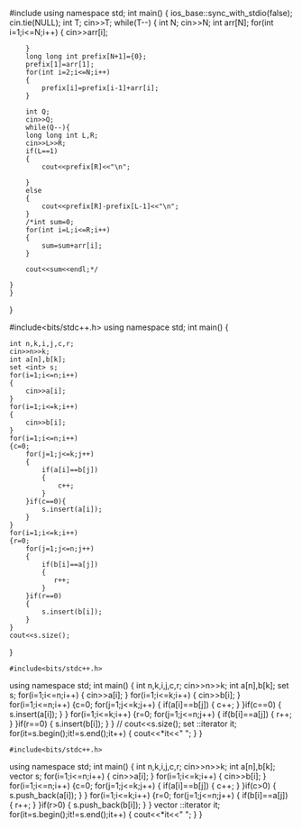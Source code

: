 #include <iostream>
using namespace std;
int main() {
	ios_base::sync_with_stdio(false);
	cin.tie(NULL);
	int T;
	cin>>T;
	while(T--)
	{
		int N;
		cin>>N;
		int arr[N];
		for(int i=1;i<=N;i++)
		{
			cin>>arr[i];

		}
		long long int prefix[N+1]={0};
		prefix[1]=arr[1];
		for(int i=2;i<=N;i++)
		{
			prefix[i]=prefix[i-1]+arr[i];
		}

		int Q;
		cin>>Q;
		while(Q--){
		long long int L,R;
		cin>>L>>R;
		if(L==1)
		{
			cout<<prefix[R]<<"\n";

		}
		else
		{
			cout<<prefix[R]-prefix[L-1]<<"\n";
		}
		/*int sum=0;
		for(int i=L;i<=R;i++)
		{
			sum=sum+arr[i];
		}

		cout<<sum<<endl;*/

	}
	}
}
				 
#include<bits/stdc++.h>
using namespace std;
int main()
{
    
    int n,k,i,j,c,r;
    cin>>n>>k;
    int a[n],b[k];
    set <int> s;  
    for(i=1;i<=n;i++)
    {
        cin>>a[i];
    }
    for(i=1;i<=k;i++)
    {
        cin>>b[i];
    }
    for(i=1;i<=n;i++)
    {c=0;
        for(j=1;j<=k;j++)
        {
            if(a[i]==b[j])
            {
                c++;
            }
        }if(c==0){
            s.insert(a[i]);
        }
    }
    for(i=1;i<=k;i++)
    {r=0;
        for(j=1;j<=n;j++)
        {
            if(b[i]==a[j])
            {
               r++;
            }
        }if(r==0)
        {
            s.insert(b[i]);
        }
    }
    cout<<s.size();
}				 
				 

	
	#include<bits/stdc++.h>
using namespace std;
int main()
{
    int n,k,i,j,c,r;
    cin>>n>>k;
    int a[n],b[k];
    set <int> s;
    for(i=1;i<=n;i++)
    {
        cin>>a[i];
    }
    for(i=1;i<=k;i++)
    {
        cin>>b[i];
    }
    for(i=1;i<=n;i++)
    {c=0;
        for(j=1;j<=k;j++)
        {
            if(a[i]==b[j])
            {
                c++;
            }
        }if(c==0)
        {
            s.insert(a[i]);
        }
    }
    for(i=1;i<=k;i++)
    {r=0;
        for(j=1;j<=n;j++)
        {
            if(b[i]==a[j])
            {
                r++;
            }
        }if(r==0)
        {
            s.insert(b[i]);
        }
    }
   // cout<<s.size();
    set <int>::iterator it;
    for(it=s.begin();it!=s.end();it++)
    {
        cout<<*it<<" ";
    }
}

	
	#include<bits/stdc++.h>
using namespace std;
int main()
{
    int n,k,i,j,c,r;
    cin>>n>>k;
    int a[n],b[k];
    vector <int> s;
    for(i=1;i<=n;i++)
    {
        cin>>a[i];
    }
    for(i=1;i<=k;i++)
    {
        cin>>b[i];
    }
    for(i=1;i<=n;i++)
    {c=0;
        for(j=1;j<=k;j++)
        {
            if(a[i]==b[j])
            {
                c++;
            }
        }if(c>0)
        {
            s.push_back(a[i]);
        }
    }
    for(i=1;i<=k;i++)
    {r=0;
        for(j=1;j<=n;j++)
        {
            if(b[i]==a[j])
            {
                r++;
            }
        }if(r>0)
        {
            s.push_back(b[i]);
        }
    }
    vector <int>::iterator it;
    for(it=s.begin();it!=s.end();it++)
    {
        cout<<*it<<" ";
    }
}
